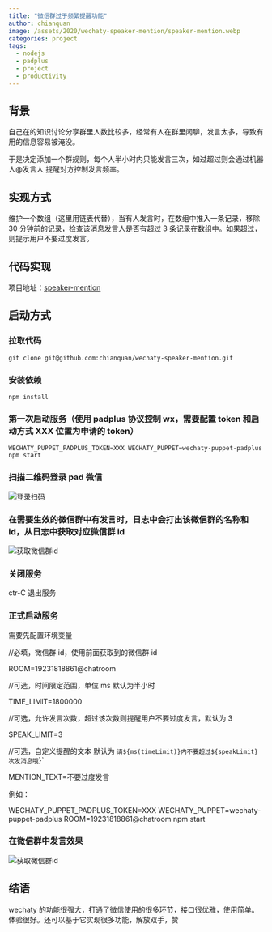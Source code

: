 ```yaml
---
title: "微信群过于频繁提醒功能"
author: chianquan
image: /assets/2020/wechaty-speaker-mention/speaker-mention.webp
categories: project
tags:
  - nodejs
  - padplus
  - project
  - productivity
---
```


## 背景

自己在的知识讨论分享群里人数比较多，经常有人在群里闲聊，发言太多，导致有用的信息容易被淹没。

于是决定添加一个群规则，每个人半小时内只能发言三次，如过超过则会通过机器人@发言人 提醒对方控制发言频率。

## 实现方式

维护一个数组（这里用链表代替），当有人发言时，在数组中推入一条记录，移除 30 分钟前的记录，检查该消息发言人是否有超过 3 条记录在数组中。如果超过，则提示用户不要过度发言。

## 代码实现

项目地址：[speaker-mention](https://github.com/chianquan/wechaty-speaker-mention)

## 启动方式

### 拉取代码

    git clone git@github.com:chianquan/wechaty-speaker-mention.git

### 安装依赖

    npm install

### 第一次启动服务（使用 padplus 协议控制 wx，需要配置 token 和启动方式 XXX 位置为申请的 token）

    WECHATY_PUPPET_PADPLUS_TOKEN=XXX WECHATY_PUPPET=wechaty-puppet-padplus npm start

### 扫描二维码登录 pad 微信

![登录扫码](/assets/2020/wechaty-speaker-mention/speaker-mention-scan.webp)

### 在需要生效的微信群中有发言时，日志中会打出该微信群的名称和 id，从日志中获取对应微信群 id

![获取微信群id](/assets/2020/wechaty-speaker-mention/speaker-mention-get-wxg-id.webp)

### 关闭服务

ctr-C 退出服务

### 正式启动服务

需要先配置环境变量

//必填，微信群 id，使用前面获取到的微信群 id

ROOM=19231818861@chatroom

//可选，时间限定范围，单位 ms 默认为半小时

TIME_LIMIT=1800000

//可选，允许发言次数，超过该次数则提醒用户不要过度发言，默认为 3

SPEAK_LIMIT=3

//可选，自定义提醒的文本 默认为 `请${ms(timeLimit)}内不要超过${speakLimit}次发消息哦`}`

MENTION_TEXT=不要过度发言

例如：

WECHATY_PUPPET_PADPLUS_TOKEN=XXX WECHATY_PUPPET=wechaty-puppet-padplus ROOM=19231818861@chatroom npm start

### 在微信群中发言效果

![获取微信群id](/assets/2020/wechaty-speaker-mention/speaker-mention-result.webp)

## 结语

wechaty 的功能很强大，打通了微信使用的很多环节，接口很优雅，使用简单。体验很好。还可以基于它实现很多功能，解放双手，赞
